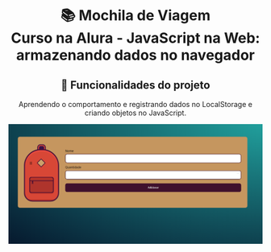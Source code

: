<h1 align="center">
📚 Mochila de Viagem<br/>
Curso na Alura - JavaScript na Web: armazenando dados no navegador
</h1>

<div align="center">

## 🔨 Funcionalidades do projeto

Aprendendo o comportamento e registrando dados no LocalStorage e criando objetos no JavaScript.

<img src="mochilaDeViagem.png" alt="Mochila de Viagem">
</div>
